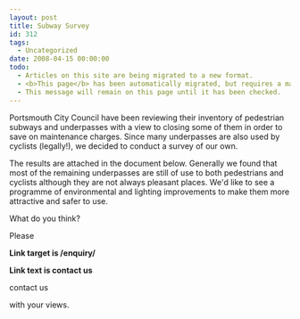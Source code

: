 ```yaml
---
layout: post
title: Subway Survey
id: 312
tags:
  - Uncategorized
date: 2008-04-15 00:00:00
todo:
  - Articles on this site are being migrated to a new format.
  - <b>This page</b> has been automatically migrated, but requires a manual check-&amp;-tune to ensure the format and links all work as expected.
  - This message will remain on this page until it has been checked.
---
```


Portsmouth City Council have been reviewing their inventory of pedestrian subways and underpasses with a view to closing some of them in order to save on maintenance charges. Since many underpasses are also used by cyclists (legally!), we decided to conduct a survey of our own.

The results are attached in the document below. Generally we found that most of the remaining underpasses are still of use to both pedestrians and cyclists although they are not always pleasant places. We'd like to see a programme of environmental and lighting improvements to make them more attractive and safer to use.

What do you think?

 Please 

**Link target is /enquiry/**

**Link text is contact us**

contact us

 with your views.
